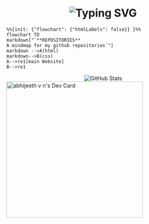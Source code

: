 

<div align="center">
    <h1>
        <img src="https://readme-typing-svg.herokuapp.com?font=Jetbrains+mono&size=40&duration=3000&color=0FFFFF&center=true&vCenter=true&width=435&lines=Hi+there...;I'm+ABHIJEETH✨;" alt="Typing SVG"/> 
    </h1>
</div>



```mermaid
%%{init: {"flowchart": {"htmlLabels": false}} }%%
flowchart TD
markdown["`**REPOSITORIES**
A mindmap for my github repositories`"]    
markdown -->A(html)
markdown-->B(css)
A-->re1[main Website]
B-->re1
```

<div align="center">
    <img src="https://github-readme-stats.vercel.app/api?username=ABHIJEETH-V-N&show_icons=true&theme=dark" alt="GitHub Stats" />

</div>
<a href="https://app.daily.dev/abhijeethvn"><img src="https://api.daily.dev/devcards/v2/FTY8J5u3hkzFpgtvfFRZH.png?r=7fj&type=default" width="356" alt="abhijeeth v n's Dev Card"/></a>
